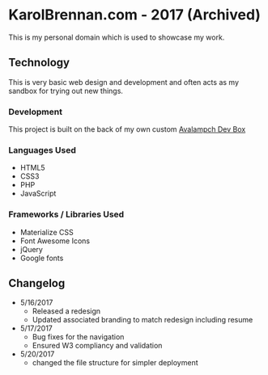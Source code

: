 # KarolBrennan.com - 2017 (Archived)
This is my personal domain which is used to showcase my work.


## Technology
This is very basic web design and development and often acts as my sandbox for trying out new things.

### Development
This project is built on the back of my own custom [Avalampch Dev Box](https://github.com/karolbrennan/avalampch)

### Languages Used
- HTML5
- CSS3
- PHP
- JavaScript

### Frameworks / Libraries Used
- Materialize CSS
- Font Awesome Icons
- jQuery
- Google fonts

## Changelog
- 5/16/2017
  - Released a redesign
  - Updated associated branding to match redesign including resume
- 5/17/2017 
  - Bug fixes for the navigation
  - Ensured W3 compliancy and validation
- 5/20/2017
  - changed the file structure for simpler deployment
